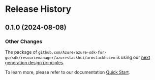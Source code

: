 # Release History

## 0.1.0 (2024-08-08)
### Other Changes

The package of `github.com/Azure/azure-sdk-for-go/sdk/resourcemanager/azurestackhci/armstackhcivm` is using our [next generation design principles](https://azure.github.io/azure-sdk/general_introduction.html).

To learn more, please refer to our documentation [Quick Start](https://aka.ms/azsdk/go/mgmt).